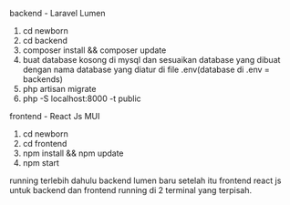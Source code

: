 backend - Laravel Lumen 

1. cd newborn
2. cd backend
3. composer install && composer update
4. buat database kosong di mysql dan sesuaikan database yang dibuat dengan nama database yang diatur di file .env(database di .env = backends)
5. php artisan migrate
6. php -S localhost:8000 -t public

frontend - React Js MUI
1. cd newborn
2. cd frontend
3. npm install && npm update
4. npm start

running terlebih dahulu backend lumen baru setelah itu frontend react js
untuk backend dan frontend running di 2 terminal yang terpisah.
